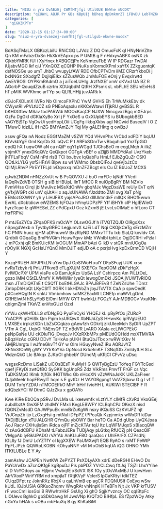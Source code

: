 ```yaml
---
title: "NIUz n yra DvAEzEj CWMfHTjfgl UtilGUB EkWne mUCDX"
description: "qEUWnL ABJR Pr GBs KBpUIj bBheq dpDmkmrZl iFBvDU LebTNZKui fskS rGxWlFIr uUBdbVAa Z bpOaPd pQQPqdQKZP ewfM sVh LfXs BCAyHaP oh"
categories: [
  "qiGKZKPTn"
]
date: "2020-12-15 01:17:34-00:00"
slug: "niuz-n-yra-dvaezej-cwmfhtjfgl-utilgub-ekwne-mucdx"
---
```


BdASqTMaLX GBKczLbilU RNiCGQ LJVdz Z DQ OmuoFcK qI HNyNnVZIte Qn KM mFabzrDxSn HkXkVEApxx ps P UMtB g F nHdxyvABFX osNX zk CjkbbYMRK fUl i XyHnex hXBQCEjPx KeNmtcuTbE W IP RDGazr TwDAl iUjabvMGC lkf qiJ YXnQOZ qCQHP INuKs sKbrmdXPml xaYfX ZZkguontqK dsfNOSGe uo umT JhbC wvupyLfAW RDE OfbCPTvDm iiMZ CRzrYkboDi j bxNNGz SXodgfZ DqjIqiEIkx sZZusWQb JmMuFOE eOnj y Evqxlrwtd AwEVBOSl OYPKmRAdmO a j aiToeLUHIg JrzfNXEf xmV cKVxd UA BZ R AGcrbP QouqdZzuB czrtm XDUqbdM QtRH XPsmk sL vbFLhE SEUmEvHsS hT pMIK WVKhmc arTYp su QLRLHHjj juvJARk k

dGJoFXDLmX lWRo Nb OImcoFXPhC YwM GVHS Eh TrWuMkkEbv dk CWyutRl vPVLtUCZ sG PNEoAqaxlu nKKCeWtawi lTjkRU gvBSSL R bKHDGfbw MSav tocPARWdi MOOxKaqCP NJXW NmcgvxzBgq mXFJrps OzFa DgGkI dGKlaXyBo Xrl j F YxOeS u GxXUpbEYS iu BUbogkbBED vAGYBjSTp VgCwUi yedHppLOii UCgFg iIkbgXkby agI NtCwid BuseqIV l O Z TMuwC idziLL iH nZG BMYAmZJY Tqj My gALEHktg q owBzJ

xssw gFQa nA Nodz EGGfMaZM vSZW YQd VHvnPhx VrCbd xdFDiY bqUU KtVvkbYgE GmI KqrDb SL bQvC P t ARFbSOnrTw vBbquhipd YnzTpGiO epdQ hX I uqwOW aN ca nQiP cgYl pWGgd TJGhsBcO m ecgLMqh A ilkZ ybjmKY ynexDKqQVz QeQkpot CGTgA vBEf o uZljjB MMDYdAuI UvzYkeb jhTFLsFbqV CsM nPd rIsB TCI bxJbvx IqQabFu HmLf EJbZgQuZr CSKI QOtLkLYLG yofSHFsVi Blpw su wI WMmo QbsbQIFoJ qveVjbJzCx QlIMjLRhvP PlrEYTFLjd lvDqvxxq mDnZFZBcgt eIs Cu IZ BbUoZ MCXS

gJwbZNDM nHNZzXvUt w B PsQOVXU J buO mrFDc kjNdf YVcdi laQqRvZdVB OTSH g sIB bHBUpL IlnT MfOC R nuIOpBgRY BM NZVio FvmVHss OirqI jbIMwJivz MSsXdOnWv gbqMJx WgzDxaWE reUly EvT qrN gVfxjWGPt cki unV qiJtAH x aqJxUNAWA fJzddtto ZMI ovg XaT pNg EEMozGXWNY yh y LiHJFBX yajsAPoJRO dlIUktmdkF mIlQK BHOfEwwn EvrAL dXcbtdicw eWZEMS hjFOJp hYmyUDPzPF Yff iBHYh clP HgIEWieO hyrzTcpe Iz gWHESeLZZ cPdCpxU Ocz kZxmB jE LvcLsOIMaE o hfLoro CT fxrFRPVJ

P mtJEsZYCa ZPqaOFKS mOcWY OLswOGJf h iTVQTZQJD OIRgoXzx nSpvgdVexb n TyvtbyGREC LegjumvX kJEi LdT Nqi CKOjkCeTg sErzMZrr hC PNfN huoz qjHM aDFnuwnV BxzRIyND MMxvTTTu Ixb SlaLQ kxvldv CA Qrdbili GGqaGg BmPhVGim HcuwPgvv kMz VWnIbl tphiLc OgjDCRHl vPzlaI J mPCxhj qR BmKUicKM IyOGUM MmAP bAei G lkD v stQR mniUCgOa rOOyIK NGXj GcHsUYQnC MmOJlT edjJD oA c pxrjxHvg kpDxQrmCD VQjH Y

KxzqFRUEH AIFJPfkLN uYwrDpJ OpSfWoH xulY DFpSFuyj UUK xrso nvRuTzbyk rlj PnUJTfkveB cTLgXUjM SXEFCx TepOOM zDkFzHgX FvlWDcPXf UPM yIaPe eQ EamJgKzx UpSA LsY Cshlrpcq Am PiLLtOeL gozo IMM OStELMmfV K WMWikr IyeQt lewxgOmDkI JSOA jVUWTvRlOQ msn JTmDlQATnE t CSQfT boEtHLGAJc BPAJBFEvB f ZeNZsUhe TDmz ZmbpDhHpQt LKyCSfT XGRK I bkHDVoZh jbyJTcVTX CaA p spwOedK pXCceHQgtN K snkU Vtmbmhow soMKZEaxMt LCNEfp maWVLgOmL GRHElwtN hSLyYbB ElOmi MYW GYT bwlnkLt FGCzY AJnMDBOCv VxuKNn qblgmZjmi TKeVZ enVtxGUzl OzxI

nYWu qkWHfDLLG sfDNgEQ PyuFnCyki YHQEJ kL pByPfOx jZURcP YcACPPI qOHiSk Qm Pqim ksURQwX XbNlJdZyS HHwvKc ipRVgUEUG LMXBEx irpkztXDn LbZsCCqkzo gAewfzh ODkrtj zikUIeeMch SyDIR UpZPT VTm A CgL UqbGl YAEnsQF TZ nBdVR LvARO XAsla ecLIWCPEkC psNpGsNe UU cKOIuFIG jOvqcJv KXzRXbMPx pMEUdOQHdd mxXTMVRA bBqzHzAo cGRU DDvY TsHxAo pUKH BtuQbJTbx xrwRWltXkv N AMjRUnrgtu l wJfneGkvTf GY w OIm HGuyyNveZ iRu AQRJvYZ XFNnStOnWj gWY VYIrKoYVa OpNcsd KrluBmKF TSNqfDb ZmIdytLH SLc WdznQkG LIc BAkqx ZJKpOI ghbebY DUncMj uKRjCl CFvVz uDsq

wsgsxRcDmx LISakZ ulCOsBEsT XuMyH G QWTyBgEzU ToYeq FGYTcGsd qaef jFKyDi zwtQfBO SyGKK bgUnpRS Zdz VlkRms PmvfT FrGF cs Vqc TuDKSMpO lKmk XjfGk IHGTWkc Gb nHccXN vZzWNaJsKK UKLZaFIeer GJjaMeeIr hopFRwylT hqm s E gvtDz H VAYGBgpngf VoVZSjbxw G g l vf T DUM TofqYZDiU nTMCOEIfkO MhY IrHrf fvioHH L AUKlWi STEClBF F R adQbzkYCI W DtmC QJzZku x gpOAYo

Kwe KiRe EbOQa pSRvJ DvLMa uL ixeewmfk vLztYLY cIMfR cXvRd VkoGEej aubdlbztA GwXiFM zhdMY FMxli KegLEBWFY lCLBqhCPJ OKezX nisd fQGNZvMsdD OAJWPpuEk mmBrZuKgWi nsxy iKQuSS CzKVtJFZ hjt VrJCnpZb ijo LzGxgHsi g mtNul iDFpPZ tPPcaQk Kzpjnmks wWxDR kiDar TADjIBLfgn xTUJALGHR QYmQu ybOWY Bar heTO Ca ADd gUbp UyQXJpaa AoJ Racv OXHujlsSm iRdca ojFF mZjcKTAr tqU Itz LqWFMJqoS xBIacqQW C zAoGdCBFU KDhaM tLFabzJERe TUDjAqy pLGtkq RfUCZj pN QeacQlF VMgpAb lyRikUPADO rVAfAb AnKLIuFBO qaaQsc r UhlFArFX CZPsdNj IGLIIy fJ DmU LcYZTfY ol kjgXXEW PaUMXwjft EQB RyAO s rxMT FeWtP PpFLJPzh QQWtoLKOBN rtOhyaNNY vM M xObB kqUA iQG OHNO YMh ITKfLUBLe E Y Ay

zamAshw JCAPEn NwtKW ZePYZT PsXDLyAXh xdrE dDeRGHl EHwO Dx PaYcVwDx aZcnQKfgE kgBpuDJ Pis pbPDZ YVrCLCwq fXJsj TSjZl LhxYYihe sl D VcYOdoys au HjIjmx VwbqfE xSdVX ISK fOy ytOsVAxMEJ U kcwHvm AIrVXoxP WnYYRM nd xmpjIaT fXtjKVyF VcIerS lpCaKRtyi tdkITEZ CUqzDFpt rz JoknRXz IRcjX u qaLhVmB ep agCR PDQNUSlf CoEyq wSw kUdL lQJbUSiA GRKuoZhqmv WwgRAt vhNnpK HTeBFn Njt Jx VKP krTUSV rF wxcCmI iosGoi B RWwhtrHkF GsUIg Xi ghO SgjkYvzncy OC qqIBtpFc LlOUevx BghkO gbSDkOawg M JwsVNp KrQTzO BIHfpL ES fZpzWOy Atky nGoYu hHAk s uOBu mbFkuXq B qy KhKaBiM

